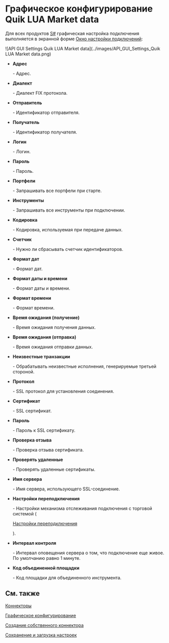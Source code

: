 # Графическое конфигурирование Quik LUA  Market data

Для всех продуктов [S\#](StockSharpAbout.md) графическая настройка подключения выполняется в экранной форме [Окно настройки подключений](API_UI_ConnectorWindow.md):

![API GUI Settings Quik LUA  Market data](../images/API_GUI_Settings_Quik LUA  Market data.png)

- **Адрес**

   \- Адрес.
- **Диалект**

   \- Диалект FIX протокола.
- **Отправитель**

   \- Идентификатор отправителя.
- **Получатель**

   \- Идентификатор получателя.
- **Логин**

   \- Логин.
- **Пароль**

   \- Пароль.
- **Портфели**

   \- Запрашивать все портфели при старте.
- **Инструменты**

   \- Запрашивать все инструменты при подключении.
- **Кодировка**

   \- Кодировка, используемая при передаче данных.
- **Счетчик**

   \- Нужно ли сбрасывать счетчик идентификаторов.
- **Формат дат**

   \- Формат дат.
- **Формат даты и времени**

   \- Формат даты и времени.
- **Формат времени**

   \- Формат времени.
- **Время ожидания (получение)**

   \- Время ожидания получения данных.
- **Время ожидания (отправка)**

   \- Время ожидания отправки данных.
- **Неизвестные транзакции**

   \- Обрабатывать неизвестные исполнения, генерируемые третьей стороной.
- **Протокол**

   \- SSL протокол для установления соединения.
- **Сертификат**

   \- SSL сертификат.
- **Пароль**

   \- Пароль к SSL сертификату.
- **Проверка отзыва**

   \- Проверка отзыва сертификата.
- **Проверять удаленные**

   \- Проверять удаленные сертификаты.
- **Имя сервера**

   \- Имя сервера, использующего SSL\-соединение.
- **Настройки переподключения**

   \- Настройки механизма отслеживания подключения с торговой системой (

  [Настройки переподключения](Reconnect.md)

  ). 
- **Интервал контроля**

   \- Интервал оповещения сервера о том, что подключение еще живое. По умолчанию равно 1 минуте. 
- **Код объединенной площадки**

   \- Код площадки для объединенного инструмента. 

## См. также

[Коннекторы](API_Connectors.md)

[Графическое конфигурирование](API_ConnectorsUIConfiguration.md)

[Создание собственного коннектора](ConnectorCreating.md)

[Сохранение и загрузка настроек](API_Connectors_SaveConnectorSettings.md)
